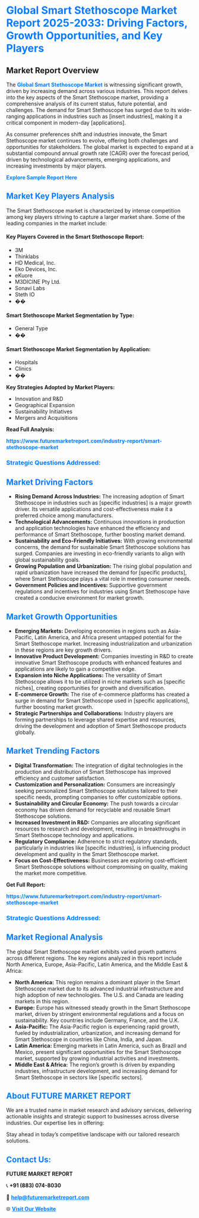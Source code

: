 <h1 style="color: #007BFF;">Global Smart Stethoscope Market Report 2025-2033: Driving Factors, Growth Opportunities, and Key Players</h1>

<section id="overview">
<h2>Market Report Overview</h2>
<p>The <a href="https://www.futuremarketreport.com/industry-report/smart-stethoscope-market" style="color: #007BFF; text-decoration: none;"><strong>Global Smart Stethoscope Market</strong></a> is witnessing significant growth, driven by increasing demand across various industries. This report delves into the key aspects of the Smart Stethoscope market, providing a comprehensive analysis of its current status, future potential, and challenges. The demand for Smart Stethoscope has surged due to its wide-ranging applications in industries such as [insert industries], making it a critical component in modern-day [applications].</p>
<p>As consumer preferences shift and industries innovate, the Smart Stethoscope market continues to evolve, offering both challenges and opportunities for stakeholders. The global market is expected to expand at a substantial compound annual growth rate (CAGR) over the forecast period, driven by technological advancements, emerging applications, and increasing investments by major players.</p>
</section>

<section id="overview">
<p><a href="https://www.futuremarketreport.com/request-sample/reportId=117824" style="color: #007BFF; text-decoration: none;"><strong>Explore Sample Report Here</strong></a></p>
</section>

<section id="key-players">
<h2 style="color: #007BFF;">Market Key Players Analysis</h2>
<p>The Smart Stethoscope market is characterized by intense competition among key players striving to capture a larger market share. Some of the leading companies in the market include:</p>
<h4>Key Players Covered in the Smart Stethoscope Report:</h4>
<ul><li>3M</li><li>Thinklabs</li><li>HD Medical, Inc.</li><li>Eko Devices, Inc.</li><li>eKuore</li><li>M3DICINE Pty Ltd.</li><li>Sonavi Labs</li><li>Steth IO</li><li>��</li></ul>
<h4>Smart Stethoscope Market Segmentation by Type:</h4>
<ul><li>General Type</li><li>��</li></ul>

<h4>Smart Stethoscope Market Segmentation by Application:</h4>
<ul><li>Hospitals</li><li>Clinics</li><li>��</li></ul>
<p><strong>Key Strategies Adopted by Market Players:</strong></p>
<ul>
<li>Innovation and R&D</li>
<li>Geographical Expansion</li>
<li>Sustainability Initiatives</li>
<li>Mergers and Acquisitions</li>
</ul>
</section>

<section>
<p><strong>Read Full Analysis: </strong></p><a href="https://www.futuremarketreport.com/industry-report/smart-stethoscope-market" style="color: #007BFF; text-decoration: none;"><strong>https://www.futuremarketreport.com/industry-report/smart-stethoscope-market</strong></a>
<h3 style="color: #007BFF;">Strategic Questions Addressed:</h3>
</section>

<section id="driving-factors">
<h2 style="color: #007BFF;">Market Driving Factors</h2>
<ul>
<li><strong>Rising Demand Across Industries:</strong> The increasing adoption of Smart Stethoscope in industries such as [specific industries] is a major growth driver. Its versatile applications and cost-effectiveness make it a preferred choice among manufacturers.</li>
<li><strong>Technological Advancements:</strong> Continuous innovations in production and application technologies have enhanced the efficiency and performance of Smart Stethoscope, further boosting market demand.</li>
<li><strong>Sustainability and Eco-Friendly Initiatives:</strong> With growing environmental concerns, the demand for sustainable Smart Stethoscope solutions has surged. Companies are investing in eco-friendly variants to align with global sustainability goals.</li>
<li><strong>Growing Population and Urbanization:</strong> The rising global population and rapid urbanization have increased the demand for [specific products], where Smart Stethoscope plays a vital role in meeting consumer needs.</li>
<li><strong>Government Policies and Incentives:</strong> Supportive government regulations and incentives for industries using Smart Stethoscope have created a conducive environment for market growth.</li>
</ul>
</section>

<section id="growth-opportunities">
<h2 style="color: #007BFF;">Market Growth Opportunities</h2>
<ul>
<li><strong>Emerging Markets:</strong> Developing economies in regions such as Asia-Pacific, Latin America, and Africa present untapped potential for the Smart Stethoscope market. Increasing industrialization and urbanization in these regions are key growth drivers.</li>
<li><strong>Innovative Product Development:</strong> Companies investing in R&D to create innovative Smart Stethoscope products with enhanced features and applications are likely to gain a competitive edge.</li>
<li><strong>Expansion into Niche Applications:</strong> The versatility of Smart Stethoscope allows it to be utilized in niche markets such as [specific niches], creating opportunities for growth and diversification.</li>
<li><strong>E-commerce Growth:</strong> The rise of e-commerce platforms has created a surge in demand for Smart Stethoscope used in [specific applications], further boosting market growth.</li>
<li><strong>Strategic Partnerships and Collaborations:</strong> Industry players are forming partnerships to leverage shared expertise and resources, driving the development and adoption of Smart Stethoscope products globally.</li>
</ul>
</section>

<section id="trending-factors">
<h2 style="color: #007BFF;">Market Trending Factors</h2>
<ul>
<li><strong>Digital Transformation:</strong> The integration of digital technologies in the production and distribution of Smart Stethoscope has improved efficiency and customer satisfaction.</li>
<li><strong>Customization and Personalization:</strong> Consumers are increasingly seeking personalized Smart Stethoscope solutions tailored to their specific needs, prompting companies to offer customizable options.</li>
<li><strong>Sustainability and Circular Economy:</strong> The push towards a circular economy has driven demand for recyclable and reusable Smart Stethoscope solutions.</li>
<li><strong>Increased Investment in R&D:</strong> Companies are allocating significant resources to research and development, resulting in breakthroughs in Smart Stethoscope technology and applications.</li>
<li><strong>Regulatory Compliance:</strong> Adherence to strict regulatory standards, particularly in industries like [specific industries], is influencing product development and quality in the Smart Stethoscope market.</li>
<li><strong>Focus on Cost-Effectiveness:</strong> Businesses are exploring cost-efficient Smart Stethoscope solutions without compromising on quality, making the market more competitive.</li>
</ul>
</section>

<section>
<p><strong>Get Full Report: </strong></p><a href="https://www.futuremarketreport.com/industry-report/smart-stethoscope-market" style="color: #007BFF; text-decoration: none;"><strong>https://www.futuremarketreport.com/industry-report/smart-stethoscope-market</strong></a>
<h3 style="color: #007BFF;">Strategic Questions Addressed:</h3>
</section>


<section id="regional-analysis">
<h2 style="color: #007BFF;">Market Regional Analysis</h2>
<p>The global Smart Stethoscope market exhibits varied growth patterns across different regions. The key regions analyzed in this report include North America, Europe, Asia-Pacific, Latin America, and the Middle East & Africa:</p>
<ul>
<li><strong>North America:</strong> This region remains a dominant player in the Smart Stethoscope market due to its advanced industrial infrastructure and high adoption of new technologies. The U.S. and Canada are leading markets in this region.</li>
<li><strong>Europe:</strong> Europe has witnessed steady growth in the Smart Stethoscope market, driven by stringent environmental regulations and a focus on sustainability. Key countries include Germany, France, and the U.K.</li>
<li><strong>Asia-Pacific:</strong> The Asia-Pacific region is experiencing rapid growth, fueled by industrialization, urbanization, and increasing demand for Smart Stethoscope in countries like China, India, and Japan.</li>
<li><strong>Latin America:</strong> Emerging markets in Latin America, such as Brazil and Mexico, present significant opportunities for the Smart Stethoscope market, supported by growing industrial activities and investments.</li>
<li><strong>Middle East & Africa:</strong> The region’s growth is driven by expanding industries, infrastructure development, and increasing demand for Smart Stethoscope in sectors like [specific sectors].</li>
</ul>
</section>

<footer>
<h2 style="color: #007BFF;">About FUTURE MARKET REPORT</h2>
<p>We are a trusted name in market research and advisory services, delivering actionable insights and strategic support to businesses across diverse industries. Our expertise lies in offering:</p>

<p>Stay ahead in today’s competitive landscape with our tailored research solutions.</p>

<h2 style="color: #007BFF;">Contact Us:</h2>
<p><strong>FUTURE MARKET REPORT</strong></p>
<p>📞 <strong>+91 (883) 074-8030</strong></p>
<p>📧 <strong><a href="mailto:help@futuremarketreport.com" style="color: #007BFF;">help@futuremarketreport.com</a></strong></p>
<p>🌐 <strong><a href="https://www.futuremarketreport.com/" style="color: #007BFF;">Visit Our Website</a></strong></p>
</footer>